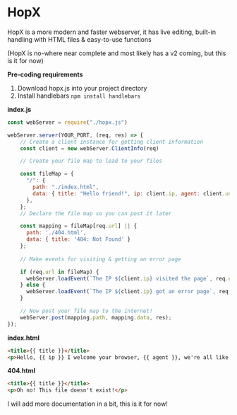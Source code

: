 # HopX
HopX is a more modern and faster webserver, it has live editing, built-in handling with HTML files &amp; easy-to-use functions

(HopX is no-where near complete and most likely has a v2 coming, but this is it for now)

**Pre-coding requirements**

1) Download hopx.js into your project directory
2) Install handlebars `npm install handlebars`

**index.js**

```js
const webServer = require("./hopx.js")

webServer.server(YOUR_PORT, (req, res) => {
    // Create a client instance for getting client information
    const client = new webServer.ClientInfo(req)

    // Create your file map to lead to your files

    const fileMap = {
      "/": {
        path: "./index.html",
        data: { title: "Hello friend!", ip: client.ip, agent: client.userAgent }
      },
    };
    // Declare the file map so you can post it later

    const mapping = fileMap[req.url] || {
      path: './404.html',
      data: { title: '404: Not Found' }
    };
    
    // Make events for visiting & getting an error page

    if (req.url in fileMap) {
      webServer.loadEvent(`The IP ${client.ip} visited the page`, req.url);
    } else {
      webServer.loadEvent(`The IP ${client.ip} got an error page`, req.url);
    }

    // Now post your file map to the internet!
    webServer.post(mapping.path, mapping.data, res);
});

```

**index.html**
```html
<title>{{ title }}</title>
<p>Hello, {{ ip }} I welcome your browser, {{ agent }}, we're all like family!<p>

```

**404.html**
```html
<title>{{ title }}</title>
<p>Oh no! This file doesn't exist!</p>
```

I will add more documentation in a bit, this is it for now!
